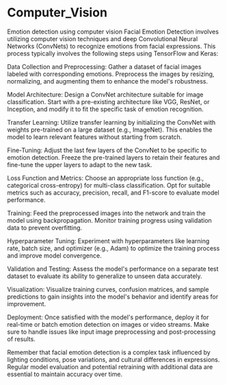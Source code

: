 # Computer_Vision
Emotion detection using computer vision
Facial Emotion Detection involves utilizing computer vision techniques and deep Convolutional Neural Networks (ConvNets) to recognize emotions from facial expressions. This process typically involves the following steps using TensorFlow and Keras:

Data Collection and Preprocessing:
Gather a dataset of facial images labeled with corresponding emotions. Preprocess the images by resizing, normalizing, and augmenting them to enhance the model's robustness.

Model Architecture:
Design a ConvNet architecture suitable for image classification. Start with a pre-existing architecture like VGG, ResNet, or Inception, and modify it to fit the specific task of emotion recognition.

Transfer Learning:
Utilize transfer learning by initializing the ConvNet with weights pre-trained on a large dataset (e.g., ImageNet). This enables the model to learn relevant features without starting from scratch.

Fine-Tuning:
Adjust the last few layers of the ConvNet to be specific to emotion detection. Freeze the pre-trained layers to retain their features and fine-tune the upper layers to adapt to the new task.

Loss Function and Metrics:
Choose an appropriate loss function (e.g., categorical cross-entropy) for multi-class classification. Opt for suitable metrics such as accuracy, precision, recall, and F1-score to evaluate model performance.

Training:
Feed the preprocessed images into the network and train the model using backpropagation. Monitor training progress using validation data to prevent overfitting.

Hyperparameter Tuning:
Experiment with hyperparameters like learning rate, batch size, and optimizer (e.g., Adam) to optimize the training process and improve model convergence.

Validation and Testing:
Assess the model's performance on a separate test dataset to evaluate its ability to generalize to unseen data accurately.

Visualization:
Visualize training curves, confusion matrices, and sample predictions to gain insights into the model's behavior and identify areas for improvement.

Deployment:
Once satisfied with the model's performance, deploy it for real-time or batch emotion detection on images or video streams. Make sure to handle issues like input image preprocessing and post-processing of results.

Remember that facial emotion detection is a complex task influenced by lighting conditions, pose variations, and cultural differences in expressions. Regular model evaluation and potential retraining with additional data are essential to maintain accuracy over time.
